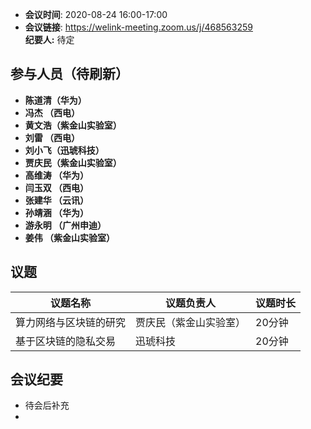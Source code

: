 -  **会议时间**: 2020-08-24  16:00-17:00
-  **会议链接**: https://welink-meeting.zoom.us/j/468563259    
**纪要人:** 待定    

## 参与人员（待刷新）
-  **陈道清（华为）** 
-  **冯杰  （西电）**   
-  **黄文浩（紫金山实验室）**  
-  **刘雷  （西电）**
-  **刘小飞（迅琥科技）**  
-  **贾庆民（紫金山实验室）**
-  **高维涛 （华为）**  
-  **闫玉双 （西电）**  
-  **张建华 （云讯）**  
-  **孙靖涵 （华为）**  
-  **游永明 （广州申迪）**   
-  **姜伟   （紫金山实验室）**  
## 议题

议题名称 | 议题负责人  | 议题时长
---- | ----  |   ---- 
算力网络与区块链的研究 | 贾庆民（紫金山实验室） | 20分钟
基于区块链的隐私交易 |  迅琥科技 | 20分钟

## 会议纪要
- 待会后补充  
-    